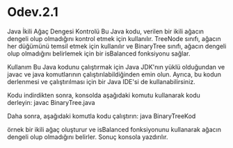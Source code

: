 # Odev.2.1


Java İkili Ağaç Dengesi Kontrolü Bu Java kodu, verilen bir ikili ağacın dengeli olup olmadığını kontrol etmek için kullanılır. TreeNode sınıfı, ağacın her düğümünü temsil etmek için kullanılır ve BinaryTree sınıfı, ağacın dengeli olup olmadığını belirlemek için bir isBalanced fonksiyonu sağlar.

Kullanım Bu Java kodunu çalıştırmak için Java JDK'nın yüklü olduğundan ve javac ve java komutlarının çalıştırılabildiğinden emin olun. Ayrıca, bu kodun derlenmesi ve çalıştırılması için bir Java IDE'si de kullanabilirsiniz.

Kodu indirdikten sonra, konsolda aşağıdaki komutu kullanarak kodu derleyin: javac BinaryTree.java

Daha sonra, aşağıdaki komutla kodu çalıştırın: java BinaryTreeKod

örnek bir ikili ağaç oluşturur ve isBalanced fonksiyonunu kullanarak ağacın dengeli olup olmadığını belirler. Sonuç konsola yazdırılır.
